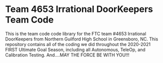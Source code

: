# Team 4653 Irrational DoorKeepers Team Code

This is the team code code library for the FTC team #4653 Irrational DoorKeepers from Northern Guilford High School in Greensboro, NC.
This repository contains all of the coding we did throughout the 2020-2021 FIRST Ultimate Goal Season, including all Autonomous, TeleOp, and Calibration Testing.
And....MAY THE FORCE BE WITH YOU!!!